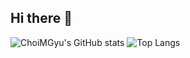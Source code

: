 ## Hi there 👋

<!--
**ChoiMGyu/ChoiMGyu** is a ✨ _special_ ✨ repository because its `README.md` (this file) appears on your GitHub profile.

Here are some ideas to get you started:

- 🔭 I’m currently working on ...
- 🌱 I’m currently learning ...
- 👯 I’m looking to collaborate on ...
- 🤔 I’m looking for help with ...
- 💬 Ask me about ...
- 📫 How to reach me: ...
- 😄 Pronouns: ...
- ⚡ Fun fact: ...
-->

![ChoiMGyu's GitHub stats](https://github-readme-stats.vercel.app/api?username={ChoiMGyu}&show_icons=true&theme=radical)
![Top Langs](https://github-readme-stats.vercel.app/api/top-langs/?username={ChoiMGyu})
